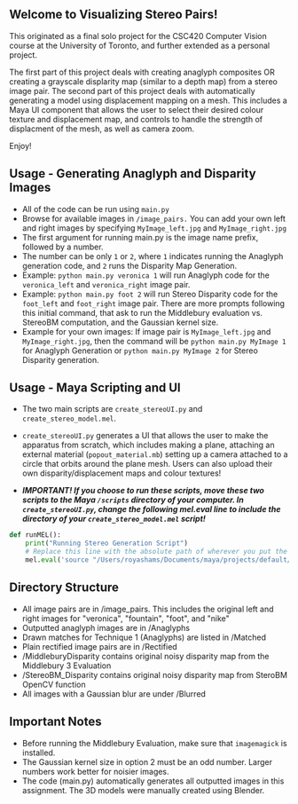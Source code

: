 ## Welcome to Visualizing Stereo Pairs!
This originated as a final solo project for the CSC420 Computer Vision course at the University of Toronto, and further extended as a personal project.

The first part of this project deals with creating anaglyph composites OR creating a grayscale displarity map (similar to a depth map) from a stereo image pair.
The second part of this project deals with automatically generating a model using displacement mapping on a mesh. This includes a Maya UI component that allows the user to select their desired colour texture and displacement map, and controls to handle the strength of displacment of the mesh, as well as camera zoom.

Enjoy!

## Usage - Generating Anaglyph and Disparity Images
- All of the code can be run using `main.py`
- Browse for available images in `/image_pairs.` You can add your own left and right images by specifying `MyImage_left.jpg` and `MyImage_right.jpg`
- The first argument for running main.py is the image name prefix, followed by a number.
- The number can be only `1` or `2`, where `1` indicates running the Anaglyph generation code, and `2` runs the Disparity Map Generation. 
- Example: `python main.py veronica 1` will run Anaglyph code for the `veronica_left` and `veronica_right` image pair.
- Example: `python main.py foot 2` will run Stereo Disparity code for the `foot_left` and `foot_right` image pair. There are more prompts following this initial command, that ask to run the Middlebury evaluation vs. StereoBM computation, and the Gaussian kernel size. 
- Example for your own images: If image pair is `MyImage_left.jpg` and `MyImage_right.jpg`, then the command will be `python main.py MyImage 1` for Anaglyph Generation or `python main.py MyImage 2` for Stereo Disparity generation. 

## Usage - Maya Scripting and UI
- The two main scripts are `create_stereoUI.py` and `create_stereo_model.mel`. 
- `create_stereoUI.py` generates a UI that allows the user to make the apparatus from scratch, which includes making a plane, attaching an external material (`popout_material.mb`) setting up a camera attached to a circle that orbits around the plane mesh. Users can also upload their own disparity/displacement maps and colour textures!

- ***IMPORTANT! If you choose to run these scripts, move these two scripts to the Maya `/scripts` directory of your computer. In `create_stereoUI.py`, change the following mel.eval line to include the directory of your `create_stereo_model.mel` script!***

```python
def runMEL():
    print("Running Stereo Generation Script")
    # Replace this line with the absolute path of wherever you put the create_stereo_model.mel script!!!!!
    mel.eval('source "/Users/royashams/Documents/maya/projects/default/scripts/create_stereo_model.mel";')
```

## Directory Structure
- All image pairs are in /image_pairs. This includes the original left and right images for "veronica", "fountain", "foot", and "nike"
- Outputted anaglyph images are in /Anaglyphs
- Drawn matches for Technique 1 (Anaglyphs) are listed in /Matched
- Plain rectified image pairs are in /Rectified
- /MiddleburyDisparity contains original noisy disparity map from the Middlebury 3 Evaluation
- /StereoBM_Disparity contains original noisy disparity map from SteroBM OpenCV function
- All images with a Gaussian blur are under /Blurred

## Important Notes
- Before running the Middlebury Evaluation, make sure that `imagemagick` is installed. 
- The Gaussian kernel size in option 2 must be an odd number. Larger numbers work better for noisier images. 
- The code (main.py) automatically generates all outputted images in this assignment. The 3D models were manually created using Blender.
